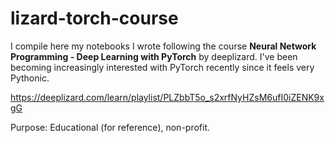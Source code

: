 # lizard-torch-course

I compile here my notebooks I wrote following the course __Neural Network Programming - Deep Learning with PyTorch__ by deeplizard. I've been becoming increasingly interested with PyTorch recently since it feels very Pythonic.

https://deeplizard.com/learn/playlist/PLZbbT5o_s2xrfNyHZsM6ufI0iZENK9xgG

Purpose: Educational (for reference), non-profit.
